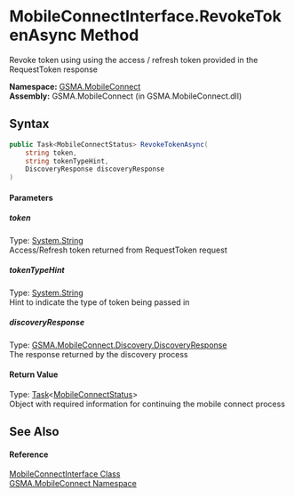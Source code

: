 MobileConnectInterface.RevokeTokenAsync Method
==============================================
Revoke token using using the access / refresh token provided in the RequestToken response

**Namespace:** [GSMA.MobileConnect][1]  
**Assembly:** GSMA.MobileConnect (in GSMA.MobileConnect.dll)

Syntax
------

```csharp
public Task<MobileConnectStatus> RevokeTokenAsync(
	string token,
	string tokenTypeHint,
	DiscoveryResponse discoveryResponse
)
```

#### Parameters

##### *token*
Type: [System.String][2]  
Access/Refresh token returned from RequestToken request

##### *tokenTypeHint*
Type: [System.String][2]  
Hint to indicate the type of token being passed in

##### *discoveryResponse*
Type: [GSMA.MobileConnect.Discovery.DiscoveryResponse][3]  
The response returned by the discovery process

#### Return Value
Type: [Task][4]&lt;[MobileConnectStatus][5]>  
Object with required information for continuing the mobile connect process

See Also
--------

#### Reference
[MobileConnectInterface Class][6]  
[GSMA.MobileConnect Namespace][1]  

[1]: ../README.md
[2]: http://msdn.microsoft.com/en-us/library/s1wwdcbf
[3]: ../../GSMA.MobileConnect.Discovery/DiscoveryResponse/README.md
[4]: http://msdn.microsoft.com/en-us/library/dd321424
[5]: ../MobileConnectStatus/README.md
[6]: README.md
[7]: ../../_icons/Help.png
